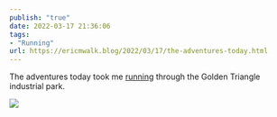```yaml
---
publish: "true"
date: 2022-03-17 21:36:06
tags:
- "Running"
url: https://ericmwalk.blog/2022/03/17/the-adventures-today.html
---
```

The adventures today took me [running](http://www.strava.com/activities/6840606185) through the Golden Triangle industrial park.


![](https://ericmwalk.blog/uploads/2022/a0f153e609.jpg)